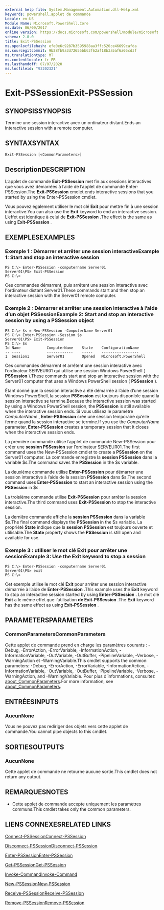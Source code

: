 ```yaml
---
external help file: System.Management.Automation.dll-Help.xml
keywords: powershell,applet de commande
Locale: en-US
Module Name: Microsoft.PowerShell.Core
ms.date: 06/09/2017
online version: https://docs.microsoft.com/powershell/module/microsoft.powershell.core/exit-pssession?view=powershell-5.1&WT.mc_id=ps-gethelp
schema: 2.0.0
title: Exit-PSSession
ms.openlocfilehash: efe0e6c9287b3595988aa3ffc520ce46699cafda
ms.sourcegitcommit: 9b28fb9a3d72655bb63f62af18b3a5af6a05cd3f
ms.translationtype: MT
ms.contentlocale: fr-FR
ms.lasthandoff: 07/07/2020
ms.locfileid: "93202321"
---
```

# <span data-ttu-id="d74e3-103">Exit-PSSession</span><span class="sxs-lookup"><span data-stu-id="d74e3-103">Exit-PSSession</span></span>

## <span data-ttu-id="d74e3-104">SYNOPSIS</span><span class="sxs-lookup"><span data-stu-id="d74e3-104">SYNOPSIS</span></span>
<span data-ttu-id="d74e3-105">Termine une session interactive avec un ordinateur distant.</span><span class="sxs-lookup"><span data-stu-id="d74e3-105">Ends an interactive session with a remote computer.</span></span>

## <span data-ttu-id="d74e3-106">SYNTAX</span><span class="sxs-lookup"><span data-stu-id="d74e3-106">SYNTAX</span></span>

```
Exit-PSSession [<CommonParameters>]
```

## <span data-ttu-id="d74e3-107">Description</span><span class="sxs-lookup"><span data-stu-id="d74e3-107">DESCRIPTION</span></span>
<span data-ttu-id="d74e3-108">L’applet de commande **Exit-PSSession** met fin aux sessions interactives que vous avez démarrées à l’aide de l’applet de commande Enter-PSSession.</span><span class="sxs-lookup"><span data-stu-id="d74e3-108">The **Exit-PSSession** cmdlet ends interactive sessions that you started by using the Enter-PSSession cmdlet.</span></span>

<span data-ttu-id="d74e3-109">Vous pouvez également utiliser le mot clé **Exit** pour mettre fin à une session interactive.</span><span class="sxs-lookup"><span data-stu-id="d74e3-109">You can also use the **Exit** keyword to end an interactive session.</span></span>
<span data-ttu-id="d74e3-110">L’effet est identique à celui de **Exit-PSSession** .</span><span class="sxs-lookup"><span data-stu-id="d74e3-110">The effect is the same as using **Exit-PSSession** .</span></span>

## <span data-ttu-id="d74e3-111">EXEMPLES</span><span class="sxs-lookup"><span data-stu-id="d74e3-111">EXAMPLES</span></span>

### <span data-ttu-id="d74e3-112">Exemple 1 : Démarrer et arrêter une session interactive</span><span class="sxs-lookup"><span data-stu-id="d74e3-112">Example 1: Start and stop an interactive session</span></span>

```
PS C:\> Enter-PSSession -computername Server01
Server01\PS> Exit-PSSession
PS C:\>
```

<span data-ttu-id="d74e3-113">Ces commandes démarrent, puis arrêtent une session interactive avec l'ordinateur distant Server01.</span><span class="sxs-lookup"><span data-stu-id="d74e3-113">These commands start and then stop an interactive session with the Server01 remote computer.</span></span>

### <span data-ttu-id="d74e3-114">Exemple 2 : Démarrer et arrêter une session interactive à l’aide d’un objet PSSession</span><span class="sxs-lookup"><span data-stu-id="d74e3-114">Example 2: Start and stop an interactive session by using a PSSession object</span></span>

```
PS C:\> $s = New-PSSession -ComputerName Server01
PS C:\> Enter-PSSession -Session $s
Server01\PS> Exit-PSSession
PS C:\> $s
Id Name            ComputerName    State    ConfigurationName
-- ----            ------------    -----    -----------------
1  Session1        Server01        Opened   Microsoft.PowerShell
```

<span data-ttu-id="d74e3-115">Ces commandes démarrent et arrêtent une session interactive avec l’ordinateur SERVEUR01 qui utilise une session Windows PowerShell ( **PSSession** ).</span><span class="sxs-lookup"><span data-stu-id="d74e3-115">These commands start and stop an interactive session with the Server01 computer that uses a Windows PowerShell session ( **PSSession** ).</span></span>

<span data-ttu-id="d74e3-116">Étant donné que la session interactive a été démarrée à l’aide d’une session Windows PowerShell, la session **PSSession** est toujours disponible quand la session interactive se termine.</span><span class="sxs-lookup"><span data-stu-id="d74e3-116">Because the interactive session was started by using a Windows PowerShell session, the **PSSession** is still available when the interactive session ends.</span></span>
<span data-ttu-id="d74e3-117">Si vous utilisez le paramètre *ComputerName* , **Enter-PSSession** crée une session temporaire qu’elle ferme quand la session interactive se termine.</span><span class="sxs-lookup"><span data-stu-id="d74e3-117">If you use the *ComputerName* parameter, **Enter-PSSession** creates a temporary session that it closes when the interactive session ends.</span></span>

<span data-ttu-id="d74e3-118">La première commande utilise l’applet de commande New-PSSession pour créer une **session PSSession** sur l’ordinateur SERVEUR01.</span><span class="sxs-lookup"><span data-stu-id="d74e3-118">The first command uses the New-PSSession cmdlet to create a **PSSession** on the Server01 computer.</span></span>
<span data-ttu-id="d74e3-119">La commande enregistre la **session PSSession** dans la variable $s.</span><span class="sxs-lookup"><span data-stu-id="d74e3-119">The command saves the **PSSession** in the $s variable.</span></span>

<span data-ttu-id="d74e3-120">La deuxième commande utilise **Enter-PSSession** pour démarrer une session interactive à l’aide de la session **PSSession** dans $s.</span><span class="sxs-lookup"><span data-stu-id="d74e3-120">The second command uses **Enter-PSSession** to start an interactive session using the **PSSession** in $s.</span></span>

<span data-ttu-id="d74e3-121">La troisième commande utilise **Exit-PSSession** pour arrêter la session interactive.</span><span class="sxs-lookup"><span data-stu-id="d74e3-121">The third command uses **Exit-PSSession** to stop the interactive session.</span></span>

<span data-ttu-id="d74e3-122">La dernière commande affiche la **session PSSession** dans la variable $s.</span><span class="sxs-lookup"><span data-stu-id="d74e3-122">The final command displays the **PSSession** in the $s variable.</span></span>
<span data-ttu-id="d74e3-123">La propriété **State** indique que la **session PSSession** est toujours ouverte et utilisable.</span><span class="sxs-lookup"><span data-stu-id="d74e3-123">The **State** property shows the **PSSession** is still open and available for use.</span></span>

### <span data-ttu-id="d74e3-124">Exemple 3 : utiliser le mot clé Exit pour arrêter une session</span><span class="sxs-lookup"><span data-stu-id="d74e3-124">Example 3: Use the Exit keyword to stop a session</span></span>

```
PS C:\> Enter-PSSession -computername Server01
Server01\PS> exit
PS C:\>
```

<span data-ttu-id="d74e3-125">Cet exemple utilise le mot clé **Exit** pour arrêter une session interactive démarrée à l’aide de **Enter-PSSession** .</span><span class="sxs-lookup"><span data-stu-id="d74e3-125">This example uses the **Exit** keyword to stop an interactive session started by using **Enter-PSSession** .</span></span>
<span data-ttu-id="d74e3-126">Le mot clé **Exit** a le même effet que l’utilisation **de Exit-PSSession** .</span><span class="sxs-lookup"><span data-stu-id="d74e3-126">The **Exit** keyword has the same effect as using **Exit-PSSession** .</span></span>

## <span data-ttu-id="d74e3-127">PARAMETERS</span><span class="sxs-lookup"><span data-stu-id="d74e3-127">PARAMETERS</span></span>

### <span data-ttu-id="d74e3-128">CommonParameters</span><span class="sxs-lookup"><span data-stu-id="d74e3-128">CommonParameters</span></span>
<span data-ttu-id="d74e3-129">Cette applet de commande prend en charge les paramètres courants : -Debug, -ErrorAction, -ErrorVariable, -InformationAction, -InformationVariable, -OutVariable, -OutBuffer, -PipelineVariable, -Verbose, -WarningAction et -WarningVariable.</span><span class="sxs-lookup"><span data-stu-id="d74e3-129">This cmdlet supports the common parameters: -Debug, -ErrorAction, -ErrorVariable, -InformationAction, -InformationVariable, -OutVariable, -OutBuffer, -PipelineVariable, -Verbose, -WarningAction, and -WarningVariable.</span></span> <span data-ttu-id="d74e3-130">Pour plus d’informations, consultez [about_CommonParameters](https://go.microsoft.com/fwlink/?LinkID=113216).</span><span class="sxs-lookup"><span data-stu-id="d74e3-130">For more information, see [about_CommonParameters](https://go.microsoft.com/fwlink/?LinkID=113216).</span></span>

## <span data-ttu-id="d74e3-131">ENTRÉES</span><span class="sxs-lookup"><span data-stu-id="d74e3-131">INPUTS</span></span>

### <span data-ttu-id="d74e3-132">Aucun</span><span class="sxs-lookup"><span data-stu-id="d74e3-132">None</span></span>
<span data-ttu-id="d74e3-133">Vous ne pouvez pas rediriger des objets vers cette applet de commande.</span><span class="sxs-lookup"><span data-stu-id="d74e3-133">You cannot pipe objects to this cmdlet.</span></span>

## <span data-ttu-id="d74e3-134">SORTIES</span><span class="sxs-lookup"><span data-stu-id="d74e3-134">OUTPUTS</span></span>

### <span data-ttu-id="d74e3-135">Aucun</span><span class="sxs-lookup"><span data-stu-id="d74e3-135">None</span></span>
<span data-ttu-id="d74e3-136">Cette applet de commande ne retourne aucune sortie.</span><span class="sxs-lookup"><span data-stu-id="d74e3-136">This cmdlet does not return any output.</span></span>

## <span data-ttu-id="d74e3-137">REMARQUES</span><span class="sxs-lookup"><span data-stu-id="d74e3-137">NOTES</span></span>

* <span data-ttu-id="d74e3-138">Cette applet de commande accepte uniquement les paramètres communs.</span><span class="sxs-lookup"><span data-stu-id="d74e3-138">This cmdlet takes only the common parameters.</span></span>


## <span data-ttu-id="d74e3-139">LIENS CONNEXES</span><span class="sxs-lookup"><span data-stu-id="d74e3-139">RELATED LINKS</span></span>

[<span data-ttu-id="d74e3-140">Connect-PSSession</span><span class="sxs-lookup"><span data-stu-id="d74e3-140">Connect-PSSession</span></span>](Connect-PSSession.md)

[<span data-ttu-id="d74e3-141">Disconnect-PSSession</span><span class="sxs-lookup"><span data-stu-id="d74e3-141">Disconnect-PSSession</span></span>](Disconnect-PSSession.md)

[<span data-ttu-id="d74e3-142">Enter-PSSession</span><span class="sxs-lookup"><span data-stu-id="d74e3-142">Enter-PSSession</span></span>](Enter-PSSession.md)

[<span data-ttu-id="d74e3-143">Get-PSSession</span><span class="sxs-lookup"><span data-stu-id="d74e3-143">Get-PSSession</span></span>](Get-PSSession.md)

[<span data-ttu-id="d74e3-144">Invoke-Command</span><span class="sxs-lookup"><span data-stu-id="d74e3-144">Invoke-Command</span></span>](Invoke-Command.md)

[<span data-ttu-id="d74e3-145">New-PSSession</span><span class="sxs-lookup"><span data-stu-id="d74e3-145">New-PSSession</span></span>](New-PSSession.md)

[<span data-ttu-id="d74e3-146">Receive-PSSession</span><span class="sxs-lookup"><span data-stu-id="d74e3-146">Receive-PSSession</span></span>](Receive-PSSession.md)

[<span data-ttu-id="d74e3-147">Remove-PSSession</span><span class="sxs-lookup"><span data-stu-id="d74e3-147">Remove-PSSession</span></span>](Remove-PSSession.md)
